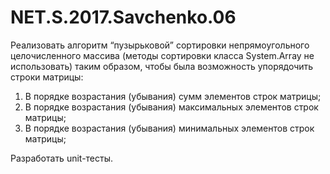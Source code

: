 # NET.S.2017.Savchenko.06

Реализовать алгоритм “пузырьковой” сортировки непрямоугольного целочисленного массива 
(методы сортировки класса System.Array не использовать) таким образом, 
чтобы была возможность упорядочить строки матрицы:
1) В порядке возрастания (убывания) сумм элементов строк матрицы;
2) В порядке возрастания (убывания) максимальных элементов строк матрицы;
3) В порядке возрастания (убывания) минимальных элементов строк матрицы;

Разработать unit-тесты.
